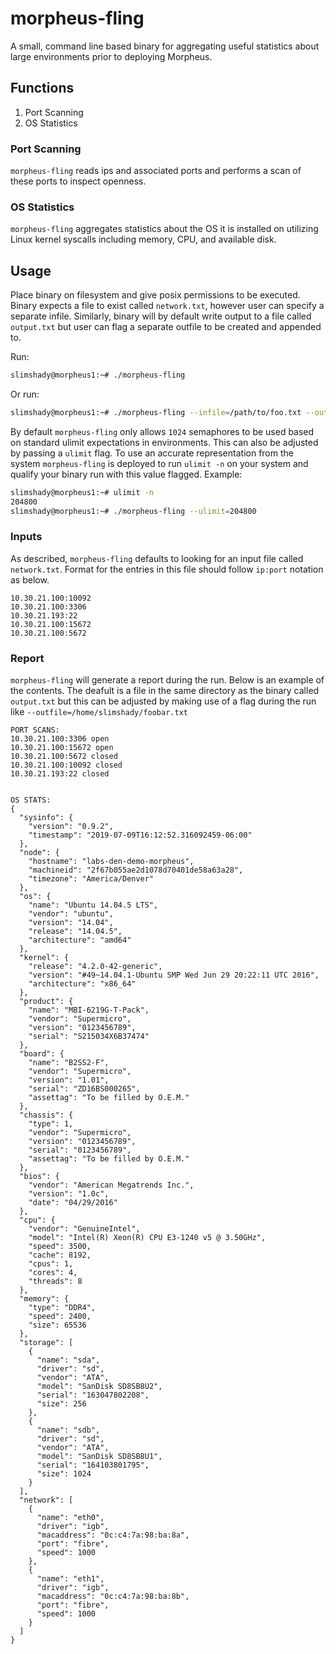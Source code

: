 # morpheus-fling

A small, command line based binary for aggregating useful statistics about large environments prior to deploying Morpheus.

## Functions

1. Port Scanning
2. OS Statistics

### Port Scanning

`morpheus-fling` reads ips and associated ports and performs a scan of these ports to inspect openness. 

### OS Statistics

`morpheus-fling` aggregates statistics about the OS it is installed on utilizing Linux kernel syscalls including memory, CPU, and available disk.

## Usage

Place binary on filesystem and give posix permissions to be executed.  Binary expects a file to exist called `network.txt`, however user can specify a separate infile.  Similarly, binary will by default write output to a file called `output.txt` but user can flag a separate outfile to be created and appended to.

Run:

```bash
slimshady@morpheus1:~# ./morpheus-fling
```

Or run:

```bash
slimshady@morpheus1:~# ./morpheus-fling --infile=/path/to/foo.txt --outfile=/path/to/bar.txt
```

By default `morpheus-fling` only allows `1024` semaphores to be used based on standard ulimit expectations in environments.  This can also be adjusted by passing a `ulimit` flag.  To use an accurate representation from the system `morpheus-fling` is deployed to run `ulimit -n` on your system and qualify your binary run with this value flagged.
Example:

```bash
slimshady@morpheus1:~# ulimit -n
204800
slimshady@morpheus1:~# ./morpheus-fling --ulimit=204800
```

### Inputs

As described, `morpheus-fling` defaults to looking for an input file called `network.txt`.  Format for the entries in this file should follow `ip:port` notation as below.

```text
10.30.21.100:10092
10.30.21.100:3306
10.30.21.193:22
10.30.21.100:15672
10.30.21.100:5672
```

### Report

`morpheus-fling` will generate a report during the run.  Below is an example of the contents.  The deafult is a file in the same directory as the binary called `output.txt` but this can be adjusted by making use of a flag during the run like `--outfile=/home/slimshady/foobar.txt`

```text
PORT SCANS:
10.30.21.100:3306 open
10.30.21.100:15672 open
10.30.21.100:5672 closed
10.30.21.100:10092 closed
10.30.21.193:22 closed


OS STATS:
{
  "sysinfo": {
    "version": "0.9.2",
    "timestamp": "2019-07-09T16:12:52.316092459-06:00"
  },
  "node": {
    "hostname": "labs-den-demo-morpheus",
    "machineid": "2f67b055ae2d1078d70401de58a63a28",
    "timezone": "America/Denver"
  },
  "os": {
    "name": "Ubuntu 14.04.5 LTS",
    "vendor": "ubuntu",
    "version": "14.04",
    "release": "14.04.5",
    "architecture": "amd64"
  },
  "kernel": {
    "release": "4.2.0-42-generic",
    "version": "#49~14.04.1-Ubuntu SMP Wed Jun 29 20:22:11 UTC 2016",
    "architecture": "x86_64"
  },
  "product": {
    "name": "MBI-6219G-T-Pack",
    "vendor": "Supermicro",
    "version": "0123456789",
    "serial": "S215034X6B37474"
  },
  "board": {
    "name": "B2SS2-F",
    "vendor": "Supermicro",
    "version": "1.01",
    "serial": "ZD16BS000265",
    "assettag": "To be filled by O.E.M."
  },
  "chassis": {
    "type": 1,
    "vendor": "Supermicro",
    "version": "0123456789",
    "serial": "0123456789",
    "assettag": "To be filled by O.E.M."
  },
  "bios": {
    "vendor": "American Megatrends Inc.",
    "version": "1.0c",
    "date": "04/29/2016"
  },
  "cpu": {
    "vendor": "GenuineIntel",
    "model": "Intel(R) Xeon(R) CPU E3-1240 v5 @ 3.50GHz",
    "speed": 3500,
    "cache": 8192,
    "cpus": 1,
    "cores": 4,
    "threads": 8
  },
  "memory": {
    "type": "DDR4",
    "speed": 2400,
    "size": 65536
  },
  "storage": [
    {
      "name": "sda",
      "driver": "sd",
      "vendor": "ATA",
      "model": "SanDisk SD8SB8U2",
      "serial": "163047802208",
      "size": 256
    },
    {
      "name": "sdb",
      "driver": "sd",
      "vendor": "ATA",
      "model": "SanDisk SD8SB8U1",
      "serial": "164103801795",
      "size": 1024
    }
  ],
  "network": [
    {
      "name": "eth0",
      "driver": "igb",
      "macaddress": "0c:c4:7a:98:ba:8a",
      "port": "fibre",
      "speed": 1000
    },
    {
      "name": "eth1",
      "driver": "igb",
      "macaddress": "0c:c4:7a:98:ba:8b",
      "port": "fibre",
      "speed": 1000
    }
  ]
}
```
